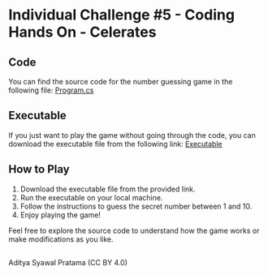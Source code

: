 # Individual Challenge #5 - Coding Hands On - Celerates

## Code

You can find the source code for the number guessing game in the following file:
[Program.cs](https://github.com/victoryusei/Individual-Challenge--5---Coding-Hands-On--Celerates-/blob/main/codings%20entry%20-%20celerates/Program.cs)

## Executable

If you just want to play the game without going through the code, you can download the executable file from the following link:
[Executable](https://github.com/victoryusei/Individual-Challenge--5---Coding-Hands-On--Celerates-/blob/main/codings%20entry%20-%20celerates/bin/Debug/net8.0/codings%20entry%20-%20celerates.exe)

## How to Play

1. Download the executable file from the provided link.
2. Run the executable on your local machine.
3. Follow the instructions to guess the secret number between 1 and 10.
4. Enjoy playing the game!

Feel free to explore the source code to understand how the game works or make modifications as you like.
##

Aditya Syawal Pratama (CC BY 4.0)
